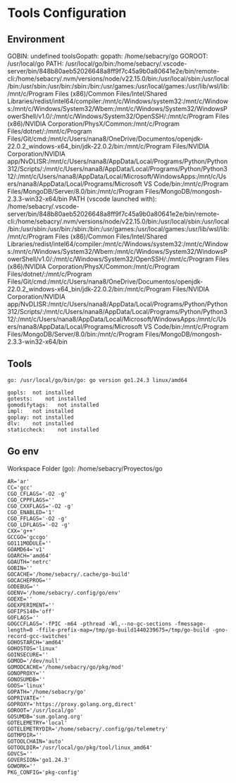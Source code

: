 # Tools Configuration


## Environment

GOBIN: undefined
toolsGopath: 
gopath: /home/sebacry/go
GOROOT: /usr/local/go
PATH: /usr/local/go/bin:/home/sebacry/.vscode-server/bin/848b80aeb52026648a8ff9f7c45a9b0a80641e2e/bin/remote-cli:/home/sebacry/.nvm/versions/node/v22.15.0/bin:/usr/local/sbin:/usr/local/bin:/usr/sbin:/usr/bin:/sbin:/bin:/usr/games:/usr/local/games:/usr/lib/wsl/lib:/mnt/c/Program Files (x86)/Common Files/Intel/Shared Libraries/redist/intel64/compiler:/mnt/c/Windows/system32:/mnt/c/Windows:/mnt/c/Windows/System32/Wbem:/mnt/c/Windows/System32/WindowsPowerShell/v1.0/:/mnt/c/Windows/System32/OpenSSH/:/mnt/c/Program Files (x86)/NVIDIA Corporation/PhysX/Common:/mnt/c/Program Files/dotnet/:/mnt/c/Program Files/Git/cmd:/mnt/c/Users/nana8/OneDrive/Documentos/openjdk-22.0.2_windows-x64_bin/jdk-22.0.2/bin:/mnt/c/Program Files/NVIDIA Corporation/NVIDIA app/NvDLISR:/mnt/c/Users/nana8/AppData/Local/Programs/Python/Python312/Scripts/:/mnt/c/Users/nana8/AppData/Local/Programs/Python/Python312/:/mnt/c/Users/nana8/AppData/Local/Microsoft/WindowsApps:/mnt/c/Users/nana8/AppData/Local/Programs/Microsoft VS Code/bin:/mnt/c/Program Files/MongoDB/Server/8.0/bin:/mnt/c/Program Files/MongoDB/mongosh-2.3.3-win32-x64/bin
PATH (vscode launched with): /home/sebacry/.vscode-server/bin/848b80aeb52026648a8ff9f7c45a9b0a80641e2e/bin/remote-cli:/home/sebacry/.nvm/versions/node/v22.15.0/bin:/usr/local/sbin:/usr/local/bin:/usr/sbin:/usr/bin:/sbin:/bin:/usr/games:/usr/local/games:/usr/lib/wsl/lib:/mnt/c/Program Files (x86)/Common Files/Intel/Shared Libraries/redist/intel64/compiler:/mnt/c/Windows/system32:/mnt/c/Windows:/mnt/c/Windows/System32/Wbem:/mnt/c/Windows/System32/WindowsPowerShell/v1.0/:/mnt/c/Windows/System32/OpenSSH/:/mnt/c/Program Files (x86)/NVIDIA Corporation/PhysX/Common:/mnt/c/Program Files/dotnet/:/mnt/c/Program Files/Git/cmd:/mnt/c/Users/nana8/OneDrive/Documentos/openjdk-22.0.2_windows-x64_bin/jdk-22.0.2/bin:/mnt/c/Program Files/NVIDIA Corporation/NVIDIA app/NvDLISR:/mnt/c/Users/nana8/AppData/Local/Programs/Python/Python312/Scripts/:/mnt/c/Users/nana8/AppData/Local/Programs/Python/Python312/:/mnt/c/Users/nana8/AppData/Local/Microsoft/WindowsApps:/mnt/c/Users/nana8/AppData/Local/Programs/Microsoft VS Code/bin:/mnt/c/Program Files/MongoDB/Server/8.0/bin:/mnt/c/Program Files/MongoDB/mongosh-2.3.3-win32-x64/bin

## Tools

	go:	/usr/local/go/bin/go: go version go1.24.3 linux/amd64

	gopls:	not installed
	gotests:	not installed
	gomodifytags:	not installed
	impl:	not installed
	goplay:	not installed
	dlv:	not installed
	staticcheck:	not installed

## Go env

Workspace Folder (go): /home/sebacry/Proyectos/go

	AR='ar'
	CC='gcc'
	CGO_CFLAGS='-O2 -g'
	CGO_CPPFLAGS=''
	CGO_CXXFLAGS='-O2 -g'
	CGO_ENABLED='1'
	CGO_FFLAGS='-O2 -g'
	CGO_LDFLAGS='-O2 -g'
	CXX='g++'
	GCCGO='gccgo'
	GO111MODULE=''
	GOAMD64='v1'
	GOARCH='amd64'
	GOAUTH='netrc'
	GOBIN=''
	GOCACHE='/home/sebacry/.cache/go-build'
	GOCACHEPROG=''
	GODEBUG=''
	GOENV='/home/sebacry/.config/go/env'
	GOEXE=''
	GOEXPERIMENT=''
	GOFIPS140='off'
	GOFLAGS=''
	GOGCCFLAGS='-fPIC -m64 -pthread -Wl,--no-gc-sections -fmessage-length=0 -ffile-prefix-map=/tmp/go-build1440239675=/tmp/go-build -gno-record-gcc-switches'
	GOHOSTARCH='amd64'
	GOHOSTOS='linux'
	GOINSECURE=''
	GOMOD='/dev/null'
	GOMODCACHE='/home/sebacry/go/pkg/mod'
	GONOPROXY=''
	GONOSUMDB=''
	GOOS='linux'
	GOPATH='/home/sebacry/go'
	GOPRIVATE=''
	GOPROXY='https://proxy.golang.org,direct'
	GOROOT='/usr/local/go'
	GOSUMDB='sum.golang.org'
	GOTELEMETRY='local'
	GOTELEMETRYDIR='/home/sebacry/.config/go/telemetry'
	GOTMPDIR=''
	GOTOOLCHAIN='auto'
	GOTOOLDIR='/usr/local/go/pkg/tool/linux_amd64'
	GOVCS=''
	GOVERSION='go1.24.3'
	GOWORK=''
	PKG_CONFIG='pkg-config'
	